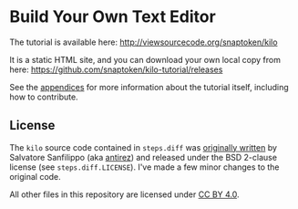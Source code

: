 # Build Your Own Text Editor

The tutorial is available here: http://viewsourcecode.org/snaptoken/kilo

It is a static HTML site, and you can download your own local copy from here:
https://github.com/snaptoken/kilo-tutorial/releases

See the
[appendices](http://viewsourcecode.org/snaptoken/kilo/08.appendices.html) for
more information about the tutorial itself, including how to contribute.

## License

The `kilo` source code contained in `steps.diff` was
[originally written](https://github.com/antirez/kilo) by Salvatore Sanfilippo
(aka [antirez](https://github.com/antirez)) and released under the BSD 2-clause
license (see `steps.diff.LICENSE`). I've made a few minor changes to the
original code.

All other files in this repository are licensed under
[CC BY 4.0](https://creativecommons.org/licenses/by/4.0/).

